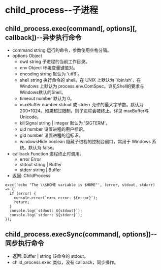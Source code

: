 # child_process--子进程

## child_process.exec(command[, options][, callback])--异步执行命令

- command string 运行的命令，参数使用空格分隔。
- options Object
    - cwd string 子进程的当前工作目录。
    - env Object 环境变量键值对。
    - encoding string 默认为 'utf8'。
    - shell string 执行命令的 shell。在 UNIX 上默认为 '/bin/sh'，在 Windows 上默认为 process.env.ComSpec。详见Shell的要求与Windows默认的Shell。
    - timeout number 默认为 0。
    - maxBuffer number stdout 或 stderr 允许的最大字节数。默认为 200*1024。如果超过限制，则子进程会被终止。详见 maxBuffer与Unicode。
    - killSignal string | integer 默认为 'SIGTERM'。
    - uid number 设置进程的用户标识。
    - gid number 设置进程的组标识。
    - windowsHide boolean 隐藏子进程的控制台窗口，常用于 Windows 系统。默认为 false。
- callback Function 进程终止时调用。
    - error Error
    - stdout string | Buffer
    - stderr string | Buffer
- 返回: ChildProcess

```
exec('echo "The \\$HOME variable is $HOME"', (error, stdout, stderr) => {
  if (error) {
    console.error(`exec error: ${error}`);
    return;
  }
  console.log(`stdout: ${stdout}`);
  console.log(`stderr: ${stderr}`);
});
```

## child_process.execSync(command[, options])--同步执行命令

- 返回: Buffer | string 该命令的 stdout。
- child_process.exec 类似，没有 callback，同步操作。